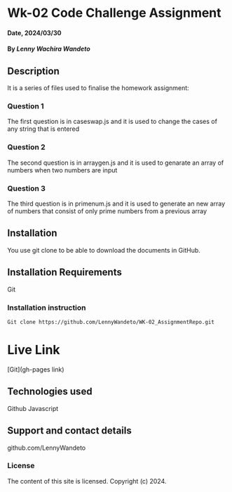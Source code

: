 # Wk-02 Code Challenge Assignment

#### Date, 2024/03/30

#### By *Lenny Wachira Wandeto*

## Description
It is a series of files used to finalise the homework assignment:

### Question 1
The first question is in caseswap.js and it is used to change the cases of any string that is entered

### Question 2
The second question is in arraygen.js and it is used to genarate an array of numbers when two numbers are input

### Question 3
The third question is in primenum.js and it is used to generate an new array of numbers that consist of only prime numbers from a previous array 

## Installation
You use git clone to be able to download the documents in  GitHub.

## Installation Requirements
Git

### Installation instruction
```
Git clone https://github.com/LennyWandeto/WK-02_AssignmentRepo.git

```

# Live Link
[Git](gh-pages link)

## Technologies used
Github
Javascript

## Support and contact details
github.com/LennyWandeto

### License
The content of this site is licensed.
Copyright (c) 2024.



















